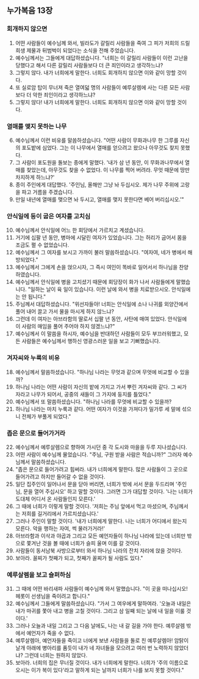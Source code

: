 ## 누가복음 13장

### 회개하지 않으면
1. 어떤 사람들이 예수님께 와서, 빌라도가 갈릴리 사람들을 죽여 그 피가 저희의 드릴 희생 제물과 뒤범벅이 되었다는 소식을 전해 주었습니다.
2. 예수님께서는 그들에게 대답하셨습니다. "너희는 이 갈릴리 사람들이 이런 고난을 당했다고 해서 다른 갈릴리 사람들보다 더 큰 죄인이라고 생각하느냐?
3. 그렇지 않다. 내가 너희에게 말한다. 너희도 회개하지 않으면 이와 같이 망할 것이다.
4. 또 실로암 탑이 무너져 죽은 열여덟 명의 사람들이 예루살렘에 사는 다른 모든 사람보다 더 악한 죄인이라고 생각하느냐?
5. 그렇지 않다! 내가 너희에게 말한다. 너희도 회개하지 않으면 이와 같이 망할 것이다.
### 열매를 맺지 못하는 나무
6. 예수님께서 이런 비유를 말씀하셨습니다. "어떤 사람이 무화과나무 한 그루를 자신의 포도밭에 심었다. 그는 이 나무에서 열매를 얻으려고 왔으나 아무것도 찾지 못했다.
7. 그 사람이 포도원을 돌보는 종에게 말했다. '내가 삼 년 동안, 이 무화과나무에서 열매를 찾았는데, 아무것도 찾을 수 없었다. 이 나무를 찍어 버려라. 무엇 때문에 땅만 차지하게 하느냐?'
8. 종이 주인에게 대답했다. '주인님, 올해만 그냥 놔 두십시오. 제가 나무 주위에 고랑을 파고 거름을 주겠습니다.
9. 만일 내년에 열매를 맺으면 놔 두시고, 열매를 맺지 못한다면 베어 버리십시오.'"
### 안식일에 등이 굽은 여자를 고치심
10. 예수님께서 안식일에 어느 한 회당에서 가르치고 계셨습니다.
11. 거기에 십팔 년 동안, 병마에 시달린 여자가 있었습니다. 그는 허리가 굽어서 몸을 조금도 펼 수 없었습니다.
12. 예수님께서 그 여자를 보시고 가까이 불러 말씀하셨습니다. "여자여, 네가 병에서 해방되었다."
13. 예수님께서 그에게 손을 얹으시자, 그 즉시 여인이 똑바로 일어서서 하나님을 찬양하였습니다.
14. 예수님께서 안식일에 병을 고치셨기 때문에 회당장이 화가 나서 사람들에게 말했습니다. "일하는 날이 육 일이 있습니다. 이런 날에 와서 병을 치료받으시오. 안식일에는 안 됩니다."
15. 주님께서 대답하셨습니다. "위선자들아! 너희는 안식일에 소나 나귀를 외양간에서 풀어 내어 끌고 가서 물을 마시게 하지 않느냐?
16. 그런데 이 여자는 아브라함의 딸로서 십팔 년 동안, 사탄에 매여 있었다. 안식일에 이 사람의 매임을 풀어 주어야 하지 않겠느냐?"
17. 예수님께서 이 말씀을 하시자, 예수님을 반대하던 사람들이 모두 부끄러워했고, 모든 사람들은 예수님께서 행하신 영광스러운 일을 보고 기뻐했습니다.
### 겨자씨와 누룩의 비유
18. 예수님께서 말씀하셨습니다. "하나님 나라는 무엇과 같으며 무엇에 비교할 수 있을까?
19. 하나님 나라는 어떤 사람이 자신의 밭에 가지고 가서 뿌린 겨자씨와 같다. 그 씨가 자라고 나무가 되어서, 공중의 새들이 그 가지에 둥지를 틀었다."
20. 예수님께서 또 말씀하셨습니다. "하나님 나라를 무엇에 비교할 수 있을까?
21. 하나님 나라는 마치 누룩과 같다. 어떤 여자가 이것을 가져다가 밀가루 세 말에 섞으니 전체가 부풀게 되었다."
### 좁은 문으로 들어가거라
22. 예수님께서 예루살렘으로 향하여 가시던 중 각 도시와 마을을 두루 지나셨습니다.
23. 어떤 사람이 예수님께 물었습니다. "주님, 구원 받을 사람은 적습니까?" 그러자 예수님께서 말씀하셨습니다.
24. "좁은 문으로 들어가려고 힘써라. 내가 너희에게 말한다. 많은 사람들이 그 곳으로 들어가려고 하지만 들어갈 수 없을 것이다.
25. 일단 집주인이 일어나서 문을 닫아 버리면, 너희가 밖에 서서 문을 두드리며 '주인님, 문을 열어 주십시오' 하고 말할 것이다. 그러면 그가 대답할 것이다. '나는 너희가 도대체 어디서 온 사람들인지 모른다.'
26. 그 때에 너희가 이렇게 말할 것이다. '저희는 주님 앞에서 먹고 마셨으며, 주님께서는 저희를 길거리에서 가르치셨습니다.'
27. 그러나 주인이 말할 것이다. '내가 너희에게 말한다. 나는 너희가 어디에서 왔는지 모른다. 악을 행하는 자여, 썩 물러가거라!'
28. 아브라함과 이삭과 야곱과 그리고 모든 예언자들이 하나님 나라에 있는데 너희만 밖으로 쫓겨난 것을 볼 때에 너희가 슬피 울며 이를 갈 것이다.
29. 사람들이 동서남북 사방으로부터 와서 하나님 나라의 잔치 자리에 앉을 것이다.
30. 보아라. 꼴찌가 첫째가 되고, 첫째가 꼴찌가 될 사람도 있다."
### 예루살렘을 보고 슬퍼하심
31. 그 때에 어떤 바리새파 사람들이 예수님께 와서 말했습니다. "이 곳을 떠나십시오! 헤롯이 선생님을 죽이려고 합니다."
32. 예수님께서 그들에게 말씀하셨습니다. "가서 그 여우에게 말하여라. '오늘과 내일은 내가 마귀를 쫓아 내고 병을 고칠 것이다. 그리고 삼 일째 되는 날에 내 일을 이룰 것이다.'
33. 그러나 오늘과 내일 그리고 그 다음 날에도, 나는 내 갈 길을 가야 한다. 예루살렘 밖에서 예언자가 죽을 수 없다.
34. 예루살렘아, 예언자들을 죽이고 너에게 보낸 사람들을 돌로 친 예루살렘아! 암탉이 날개 아래에 병아리를 품듯이 내가 네 자녀들을 모으려고 여러 번 노력하지 않았더냐? 그런데 너희는 원하지 않았다.
35. 보아라. 너희의 집은 무너질 것이다. 내가 너희에게 말한다. 너희가 '주의 이름으로 오시는 이가 복이 있다'라고 말하게 되는 날까지 너희가 나를 보지 못할 것이다."